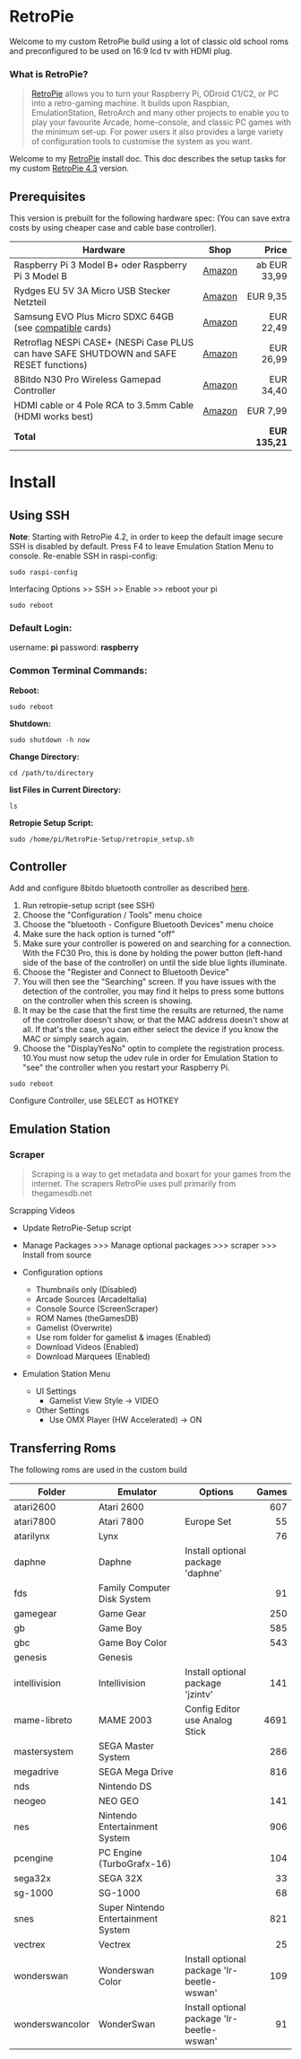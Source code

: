 # RetroPie
Welcome to my custom RetroPie build using a lot of classic old school roms and preconfigured to be used on 16:9 lcd tv with HDMI plug.
### What is RetroPie?
> [RetroPie](https://retropie.org.uk/) allows you to turn your Raspberry Pi, ODroid C1/C2, or PC into a retro-gaming machine. It builds upon Raspbian, EmulationStation, RetroArch and many other projects to enable you to play your favourite Arcade, home-console, and classic PC games with the minimum set-up. For power users it also provides a large variety of configuration tools to customise the system as you want.

Welcome to my [RetroPie](https://retropie.org.uk/) install doc.
This doc describes the setup tasks for my custom [RetroPie 4.3](https://retropie.org.uk/docs/First-Installation/) version.

## Prerequisites
This version is prebuilt for the following hardware spec:
(You can save extra costs by using cheaper case and cable base controller).

Hardware | Shop | Price
-------- | :----: | -----:
Raspberry Pi 3 Model B+ oder Raspberry Pi 3 Model B|[Amazon](https://www.amazon.de/Raspberry-Pi-3-Modell-B/dp/B07BDR5PDW/ref=sr_1_5?s=computers&rps=1&ie=UTF8&qid=1524407924&sr=1-5&keywords=Raspberry+Pi+3+Modell+B%2B&refinements=p_76%3A419122031)|ab EUR 33,99
Rydges EU 5V 3A Micro USB Stecker Netzteil|[Amazon](https://www.amazon.de/Stecker-Netzteil-Raspberry-ausreichende-Leistungsreserve/dp/B01E75SB2C/ref=pd_bxgy_147_img_2?_encoding=UTF8&pd_rd_i=B01E75SB2C&pd_rd_r=79F2ET2PEBA0YWAQ9PHD&pd_rd_w=nDQoE&pd_rd_wg=sRizz&psc=1&refRID=79F2ET2PEBA0YWAQ9PHD)|EUR 9,35
Samsung EVO Plus Micro SDXC 64GB (see [compatible](https://elinux.org/RPi_SD_cards) cards)|[Amazon](https://www.amazon.de/Samsung-Micro-100MB-Speicherkarte-Adapter/dp/B06XFZV9JY/ref=sr_1_1?ie=UTF8&qid=1518366466&sr=8-1&keywords=samsung%2064%20evo)|EUR 22,49
Retroflag NESPi CASE+ (NESPi Case PLUS can have SAFE SHUTDOWN and SAFE RESET functions) |[Amazon](https://www.amazon.de/gp/product/B07CG4TR2P/ref=ox_sc_act_title_1?smid=A2Z5GDGNMQA8Q1&psc=1)|EUR 26,99
8Bitdo N30 Pro Wireless Gamepad Controller|[Amazon](https://www.amazon.de/8Bitdo-Wireless-Gamepad-Controller-Android/dp/B013B61SCS/ref=sr_1_3?s=computers&ie=UTF8&qid=1518366736&sr=1-3&keywords=8bitdo)|EUR 34,40
HDMI cable or 4 Pole RCA to 3.5mm Cable (HDMI works best)|[Amazon](https://www.amazon.de/AmazonBasics-Hochgeschwindigkeits-HDMI-Kabel-Ethernet-4K-Videowiedergabe-1-8m-Schwarz/dp/B014I8SSD0/ref=sr_1_1?s=ce-de&ie=UTF8&qid=1518367593&sr=1-1&keywords=hdmi%20cable)|EUR 7,99
**Total**||**EUR 135,21**

# Install
## Using SSH
**Note**: Starting with RetroPie 4.2, in order to keep the default image secure SSH is disabled by default. Press F4 to leave Emulation Station Menu to console. Re-enable SSH in raspi-config:
```
sudo raspi-config
```
Interfacing Options >> SSH >> Enable >> reboot your pi
```
sudo reboot
```
### Default Login:
username: **pi**
password: **raspberry**

### Common Terminal Commands:
**Reboot:**
```
sudo reboot
```
**Shutdown:**
```
sudo shutdown -h now
```
**Change Directory:**
```
cd /path/to/directory
```
**list Files in Current Directory:**
```
ls
```
**Retropie Setup Script:**
```
sudo /home/pi/RetroPie-Setup/retropie_setup.sh
```
## Controller
Add and configure 8bitdo bluetooth controller as described [here](https://retropie.org.uk/docs/8Bitdo-Controller/).

 1. Run retropie-setup script (see SSH)
 2. Choose the "Configuration / Tools" menu choice
 3. Choose the "bluetooth - Configure Bluetooth Devices" menu choice 
 4. Make sure the hack option is turned "off"
 5. Make sure your controller is powered on and searching for a connection. With the FC30 Pro, this is done by holding the power button (left-hand side of the base of the controller) on until the side blue lights illuminate.
 6. Choose the "Register and Connect to Bluetooth Device" 
 7. You will then see the "Searching" screen. If you have issues with the detection of the controller, you may find it helps to press some buttons on the controller when this screen is showing. 
 8. It may be the case that the first time the results are returned, the name of the controller doesn't show, or that the MAC address doesn't show at all. If that's the case, you can either select the device if you know the MAC or simply search again.
 9. Choose the "DisplayYesNo" optin to complete the registration process. 
 10.You must now setup the udev rule in order for Emulation Station to "see" the controller when you restart your Raspberry Pi.  

```
sudo reboot
```
Configure Controller, use SELECT as HOTKEY
 ## Emulation Station
 ### Scraper
> Scraping is a way to get metadata and boxart for your games from the internet. The scrapers RetroPie uses pull primarily from thegamesdb.net
 
 Scrapping Videos
 
 - Update RetroPie-Setup script
 - Manage Packages >>> Manage optional packages >>> scraper >>> Install from source
 - Configuration options
	 - Thumbnails only (Disabled)
	 - Arcade Sources (ArcadeItalia)
	 - Console Source (ScreenScraper)
	 - ROM Names (theGamesDB)
	 - Gamelist (Overwrite)
	 - Use rom folder for gamelist & images (Enabled)
	 - Download Videos (Enabled)
	 - Download Marquees (Enabled)

 - Emulation Station Menu
	 - UI Settings
		 - Gamelist View Style -> VIDEO
	 - Other Settings
		 - Use OMX Player (HW Accelerated) -> ON

## Transferring Roms
The following roms are used in the custom build

Folder|Emulator|Options|Games
---|---|---|---:
atari2600|Atari 2600||607
atari7800|Atari 7800|Europe Set|55|
atarilynx|Lynx||76|
daphne|Daphne|Install optional package 'daphne'||
fds|Family Computer Disk System||91|
gamegear|Game Gear||250|
gb|Game Boy||585|
gbc|Game Boy Color||543|
genesis|Genesis||
intellivision|Intellivision|Install optional package 'jzintv'|141|
mame-libreto|MAME 2003|Config Editor use Analog Stick|4691
mastersystem|SEGA Master System||286
megadrive|SEGA Mega Drive||816
nds|Nintendo DS||
neogeo|NEO GEO||141
nes|Nintendo Entertainment System||906
pcengine|PC Engine (TurboGrafx-16)||104
sega32x|SEGA 32X||33
sg-1000|SG-1000||68
snes|Super Nintendo Entertainment System||821
vectrex|Vectrex||25
wonderswan|Wonderswan Color|Install optional package 'lr-beetle-wswan'|109
wonderswancolor|WonderSwan|Install optional package 'lr-beetle-wswan'|91
